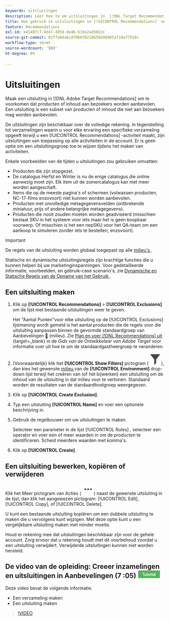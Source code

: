 ```yaml
---
keywords: uitsluitingen
description: Leer hoe te om uitsluitingen in  [!DNL Target Recommendations]  tot stand te brengen om producten of inhoud te verhinderen aan bezoekers worden geadviseerd.
title: Hoe gebruik ik uitsluitingen in [!UICONTROL Recommendations] -activiteiten?
feature: Recommendations
exl-id: e41487c7-6d47-4958-8e4b-616a2ad56b3c
source-git-commit: 02ffe8da6cdf96039218656b9690fa719a77910c
workflow-type: tm+mt
source-wordcount: '503'
ht-degree: 0%

---
```


# Uitsluitingen

Maak een uitsluiting in [!DNL Adobe Target Recommendations] om te voorkomen dat producten of inhoud aan bezoekers worden aanbevolen. Een uitsluiting is een subset van producten of inhoud die niet aan bezoekers mag worden aanbevolen.

De uitsluitingen zijn beschikbaar over de volledige rekening. In tegenstelling tot verzamelingen waarin u voor elke ervaring een specifieke verzameling opgeeft terwijl u een [!UICONTROL Recommendations] -activiteit maakt, zijn uitsluitingen van toepassing op alle activiteiten in de account. Er is geen optie om een uitsluitingsgroep toe te wijzen tijdens het maken van activiteiten.

Enkele voorbeelden van de tijden u uitsluitingen zou gebruiken omvatten:

* Producten die zijn stopgezet.
* De catalogus Herfst en Winter is nu de enige catalogus die online aanwezig moet zijn. Elk item uit de zomercatalogus kan niet meer worden aangeschaft.
* Items die op de meeste pagina&#39;s of schermen (volwassen producten, NC-17-films enzovoort) niet kunnen worden aanbevolen.
* Producten met onvolledige metagegevensvelden (ontbrekende miniatuur, prijs of andere belangrijke metagegevens).
* Producten die nooit zouden moeten worden geadviseerd (misschien bestaat SKU in het systeem voor iets maar het is geen koopbaar voorwerp. Of misschien is het een nepSKU voor het QA-team om een aankoop te simuleren zonder iets te bestellen, enzovoort).

>[!IMPORTANT]
>
>De regels van de uitsluiting worden globaal toegepast op alle [ milieu&#39;s ](/help/main/administrating-target/environments.md).
>
>Statische en dynamische uitsluitingsregels zijn krachtige functies die u kunnen helpen bij uw marketinginspanningen. Voor gedetailleerde informatie, voorbeelden, en gebruik-case scenario&#39;s, zie [ Dynamische en Statische Regels van de Opname van het Gebruik ](/help/main/c-recommendations/c-algorithms/use-dynamic-and-static-inclusion-rules.md#concept_4CB5C0FA705D4E449BD0B37B3D987F9F).

## Een uitsluiting maken

1. Klik op **[!UICONTROL Recommendations]** > **[!UICONTROL Exclusions]** om de lijst met bestaande uitsluitingen weer te geven.

   Het &quot;Aantal Punten&quot;voor elke uitsluiting op de [!UICONTROL Exclusions] lijstmening wordt gemeld is het aantal producten die de regels voor die uitsluiting aanpassen binnen de gevormde standaardgroep van Aanbevelingen [&#128279;](/help/main/administrating-target/hosts.md) (milieu). Zie [ Plan en voer  [!DNL Recommendations] uit ](https://experienceleague.adobe.com/en/docs/target-dev/developer/recommendations){target=_blank} in de *Gids van de Ontwikkelaar van Adobe Target* voor informatie over uit hoe te om de standaardgastheergroep te veranderen.

1. (Voorwaardelijk) klik het **[!UICONTROL Show Filters]** pictogram ( ![ toon het pictogram van Filters ](/help/main/assets/icons/Filter.svg)), dan kies het gewenste [ milieu ](/help/main/administrating-target/environments.md) van de **[!UICONTROL Environment]** drop-down lijst terwijl het creëren van (of het bijwerken) een uitsluiting om de inhoud van de uitsluiting in dat milieu voor te vertonen. Standaard worden de resultaten van de standaardhostgroep weergegeven.

1. Klik op **[!UICONTROL Create Exclusion]**.

1. Typ een uitsluiting **[!UICONTROL Name]** en voer een optionele beschrijving in.

1. Gebruik de regelbouwer om uw uitsluitingen te maken.

   Selecteer een parameter in de lijst [!UICONTROL Rules] , selecteer een operator en voer een of meer waarden in om de producten te identificeren. Scheid meerdere waarden met komma&#39;s.

1. Klik op **[!UICONTROL Create]**.

<!-- ## Create an exclusion using Advanced Search

You can also create exclusions using [!UICONTROL Advanced Search] on the [Catalog Search](/help/main/c-recommendations/c-products/catalog-search.md#save-as) page ( [!UICONTROL Recommendations] > [!UICONTROL Catalog Search] > [!UICONTROL Advanced Search]). 

![Save as dialog](/help/main/c-recommendations/c-products/assets/save-as.png)

After creating a search using "id > contains," for example, you can then click [!UICONTROL Save As] > [!UICONTROL Exclusion].

>[!IMPORTANT]
>
>The [!UICONTROL Advanced Search] functionality is case-insensitive; however, products returned at the time of delivery are based on case-sensitive search. This mismatch might lead to confusion. Ensure that you consider case-sensitivity when you create exclusions based on results using the Advanced Search functionality. For example, if you perform a search for "Holiday," that initial search lists results containing "Holiday" and "holiday." If you then create an exclusion with the intent to exclude products containing "holiday," only products containing "holiday" are excluded. Products containing "Holiday" are not excluded. -->

## Een uitsluiting bewerken, kopiëren of verwijderen

Klik het Meer pictogram van Acties ( ![ Meer pictogram van Acties ](/help/main/assets/icons/MoreSmallList.svg)) naast de gewenste uitsluiting in de lijst, dan klik het aangewezen pictogram: [!UICONTROL Edit], [!UICONTROL Copy], of [!UICONTROL Delete].

U kunt een bestaande uitsluiting kopiëren om een dubbele uitsluiting te maken die u vervolgens kunt wijzigen. Met deze optie kunt u een vergelijkbare uitsluiting maken met minder moeite.

Houd er rekening mee dat uitsluitingen beschikbaar zijn voor de gehele account. Zorg ervoor dat u rekening houdt met dit voorbehoud voordat u een uitsluiting verwijdert. Verwijderde uitsluitingen kunnen niet worden hersteld.

## De video van de opleiding: Creeer inzamelingen en uitsluitingen in Aanbevelingen (7 :05) ![ badge van het Leerprogramma ](/help/main/assets/tutorial.png)

Deze video bevat de volgende informatie:

* Een verzameling maken
* Een uitsluiting maken

>[!VIDEO](https://video.tv.adobe.com/v/27689)
